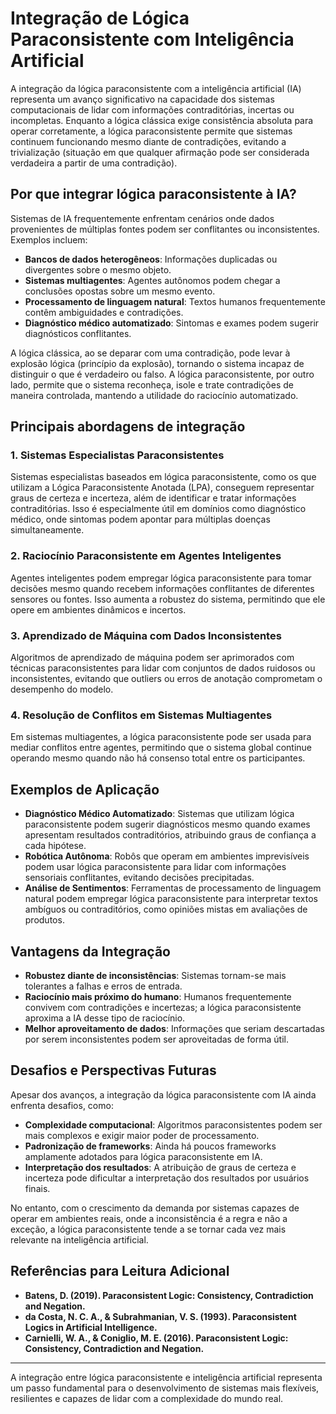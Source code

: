 # Integração de Lógica Paraconsistente com Inteligência Artificial

A integração da lógica paraconsistente com a inteligência artificial (IA) representa um avanço significativo na capacidade dos sistemas computacionais de lidar com informações contraditórias, incertas ou incompletas. Enquanto a lógica clássica exige consistência absoluta para operar corretamente, a lógica paraconsistente permite que sistemas continuem funcionando mesmo diante de contradições, evitando a trivialização (situação em que qualquer afirmação pode ser considerada verdadeira a partir de uma contradição).

## Por que integrar lógica paraconsistente à IA?

Sistemas de IA frequentemente enfrentam cenários onde dados provenientes de múltiplas fontes podem ser conflitantes ou inconsistentes. Exemplos incluem:

- **Bancos de dados heterogêneos**: Informações duplicadas ou divergentes sobre o mesmo objeto.
- **Sistemas multiagentes**: Agentes autônomos podem chegar a conclusões opostas sobre um mesmo evento.
- **Processamento de linguagem natural**: Textos humanos frequentemente contêm ambiguidades e contradições.
- **Diagnóstico médico automatizado**: Sintomas e exames podem sugerir diagnósticos conflitantes.

A lógica clássica, ao se deparar com uma contradição, pode levar à explosão lógica (princípio da explosão), tornando o sistema incapaz de distinguir o que é verdadeiro ou falso. A lógica paraconsistente, por outro lado, permite que o sistema reconheça, isole e trate contradições de maneira controlada, mantendo a utilidade do raciocínio automatizado.

## Principais abordagens de integração

### 1. **Sistemas Especialistas Paraconsistentes**

Sistemas especialistas baseados em lógica paraconsistente, como os que utilizam a Lógica Paraconsistente Anotada (LPA), conseguem representar graus de certeza e incerteza, além de identificar e tratar informações contraditórias. Isso é especialmente útil em domínios como diagnóstico médico, onde sintomas podem apontar para múltiplas doenças simultaneamente.

### 2. **Raciocínio Paraconsistente em Agentes Inteligentes**

Agentes inteligentes podem empregar lógica paraconsistente para tomar decisões mesmo quando recebem informações conflitantes de diferentes sensores ou fontes. Isso aumenta a robustez do sistema, permitindo que ele opere em ambientes dinâmicos e incertos.

### 3. **Aprendizado de Máquina com Dados Inconsistentes**

Algoritmos de aprendizado de máquina podem ser aprimorados com técnicas paraconsistentes para lidar com conjuntos de dados ruidosos ou inconsistentes, evitando que outliers ou erros de anotação comprometam o desempenho do modelo.

### 4. **Resolução de Conflitos em Sistemas Multiagentes**

Em sistemas multiagentes, a lógica paraconsistente pode ser usada para mediar conflitos entre agentes, permitindo que o sistema global continue operando mesmo quando não há consenso total entre os participantes.

## Exemplos de Aplicação

- **Diagnóstico Médico Automatizado**: Sistemas que utilizam lógica paraconsistente podem sugerir diagnósticos mesmo quando exames apresentam resultados contraditórios, atribuindo graus de confiança a cada hipótese.
- **Robótica Autônoma**: Robôs que operam em ambientes imprevisíveis podem usar lógica paraconsistente para lidar com informações sensoriais conflitantes, evitando decisões precipitadas.
- **Análise de Sentimentos**: Ferramentas de processamento de linguagem natural podem empregar lógica paraconsistente para interpretar textos ambíguos ou contraditórios, como opiniões mistas em avaliações de produtos.

## Vantagens da Integração

- **Robustez diante de inconsistências**: Sistemas tornam-se mais tolerantes a falhas e erros de entrada.
- **Raciocínio mais próximo do humano**: Humanos frequentemente convivem com contradições e incertezas; a lógica paraconsistente aproxima a IA desse tipo de raciocínio.
- **Melhor aproveitamento de dados**: Informações que seriam descartadas por serem inconsistentes podem ser aproveitadas de forma útil.

## Desafios e Perspectivas Futuras

Apesar dos avanços, a integração da lógica paraconsistente com IA ainda enfrenta desafios, como:

- **Complexidade computacional**: Algoritmos paraconsistentes podem ser mais complexos e exigir maior poder de processamento.
- **Padronização de frameworks**: Ainda há poucos frameworks amplamente adotados para lógica paraconsistente em IA.
- **Interpretação dos resultados**: A atribuição de graus de certeza e incerteza pode dificultar a interpretação dos resultados por usuários finais.

No entanto, com o crescimento da demanda por sistemas capazes de operar em ambientes reais, onde a inconsistência é a regra e não a exceção, a lógica paraconsistente tende a se tornar cada vez mais relevante na inteligência artificial.

## Referências para Leitura Adicional

- **Batens, D. (2019). Paraconsistent Logic: Consistency, Contradiction and Negation.**  
- **da Costa, N. C. A., & Subrahmanian, V. S. (1993). Paraconsistent Logics in Artificial Intelligence.**  
- **Carnielli, W. A., & Coniglio, M. E. (2016). Paraconsistent Logic: Consistency, Contradiction and Negation.**

---

A integração entre lógica paraconsistente e inteligência artificial representa um passo fundamental para o desenvolvimento de sistemas mais flexíveis, resilientes e capazes de lidar com a complexidade do mundo real.